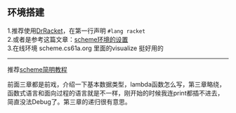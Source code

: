 环境搭建
---
1.推荐使用[DrRacket](https://racket-lang.org/)，在第一行声明 `#lang racket`  
2.或者是参考这篇文章：[scheme环境的设置](http://www.yinwang.org/blog-cn/2013/04/11/scheme-setup)  
3.在线环境 scheme.cs61a.org 里面的visualize 挺好用的

***

推荐[scheme简明教程](https://legacy.gitbook.com/book/wizardforcel/teach-yourself-scheme/details)

前面三章都是前戏，介绍一下基本数据类型，lambda函数怎么写，第三章略绕，函数式语言和面向过程的语言就是不一样，刚开始的时候我连print都插不进去，简直没法Debug了。第三章的递归很有意思。
